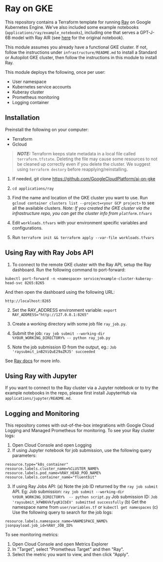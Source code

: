 # Ray on GKE

This repository contains a Terraform template for running [Ray](https://www.ray.io/) on Google Kubernetes Engine.
We've also included some example notebooks (`applications/ray/example_notebooks`), including one that serves a GPT-J-6B model with Ray AIR (see
[here](https://docs.ray.io/en/master/ray-air/examples/gptj_serving.html) for the original notebook).

This module assumes you already have a functional GKE cluster. If not, follow the instructions under `infrastructure/README.md`
to install a Standard or Autopilot GKE cluster, then follow the instructions in this module to install Ray. 

This module deploys the following, once per user:
* User namespace
* Kubernetes service accounts
* Kuberay cluster
* Prometheus monitoring
* Logging container

## Installation

Preinstall the following on your computer:
* Terraform 
* Gcloud

> **_NOTE:_** Terraform keeps state metadata in a local file called `terraform.tfstate`. Deleting the file may cause some resources to not be cleaned up correctly even if you delete the cluster. We suggest using `terraform destory` before reapplying/reinstalling.

1. If needed, git clone https://github.com/GoogleCloudPlatform/ai-on-gke

2. `cd applications/ray`

3. Find the name and location of the GKE cluster you want to use.
   Run `gcloud container clusters list --project=<your GCP project>` to see all the available clusters.
   _Note: If you created the GKE cluster via the infrastructure repo, you can get the cluster info from `platform.tfvars`_

4. Edit `workloads.tfvars` with your environment specific variables and configurations.

5. Run `terraform init && terraform apply --var-file workloads.tfvars`


## Using Ray with Ray Jobs API

1. To connect to the remote GKE cluster with the Ray API, setup the Ray dashboard.
Run the following command to port-forward:
```
kubectl port-forward -n <namespace> service/example-cluster-kuberay-head-svc 8265:8265
```

And then open the dashboard using the following URL:
```
http://localhost:8265
```

2. Set the RAY_ADDRESS environment variable:
`export RAY_ADDRESS="http://127.0.0.1:8265"` 

3. Create a working directory with some job file `ray_job.py`.

4. Submit the job:
`ray job submit --working-dir %YOUR_WORKING_DIRECTORY% -- python ray_job.py`

5. Note the job submission ID from the output, eg.:
`Job 'raysubmit_inB2ViQuE29aZRJ5' succeeded`

See [Ray docs](https://docs.ray.io/en/latest/cluster/running-applications/job-submission/quickstart.html#submitting-a-job) for more info.

## Using Ray with Jupyter

If you want to connect to the Ray cluster via a Jupyter notebook or to try the example notebooks in the repo, please
first install JupyterHub via `applications/jupyter/README.md`.

## Logging and Monitoring

This repository comes with out-of-the-box integrations with Google Cloud Logging
and Managed Prometheus for monitoring. To see your Ray cluster logs:

1. Open Cloud Console and open Logging
2. If using Jupyter notebook for job submission, use the following query parameters:
```
resource.type="k8s_container"
resource.labels.cluster_name=%CLUSTER_NAME%
resource.labels.pod_name=%RAY_HEAD_POD_NAME%
resource.labels.container_name="fluentbit"
```
3. If using Ray Jobs API:
(a) Note the job ID returned by the `ray job submit` API.
Eg: Job submission: `ray job submit --working-dir %YOUR_WORKING_DIRECTORY%  -- python script.py`
    Job submission ID: `Job 'raysubmit_kFWB6VkfyqK1CbEV' submitted successfully`
(b) Get the namespace name from `user/variables.tf` or `kubectl get namespaces`
(c) Use the following query to search for the job logs:

```
resource.labels.namespace_name=%NAMESPACE_NAME%
jsonpayload.job_id=%RAY_JOB_ID%
```

To see monitoring metrics:
1. Open Cloud Console and open Metrics Explorer
2. In "Target", select "Prometheus Target" and then "Ray".
3. Select the metric you want to view, and then click "Apply".
